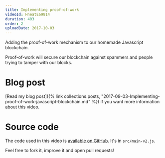 ```yaml
---
title: Implementing proof-of-work
videoId: HneatE69814
duration: 403
order: 2
uploadDate: 2017-10-03
---
```


Adding the proof-of-work mechanism to our homemade Javascript blockchain.

Proof-of-work will secure our blockchain against spammers and people trying to tamper with our blocks.

# Blog post
[Read my blog post]({% link collections.posts, "2017-09-03-Implementing-proof-of-work-javascript-blockchain.md" %}) if you want more information about this video.

# Source code

The code used in this video is [available on GitHub](https://github.com/SavjeeTutorials/SavjeeCoin). It's in `src/main-v2.js`.

Feel free to fork it, improve it and open pull requests!